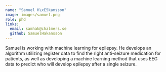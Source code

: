 ```yaml
---
name: "Samuel H\xE5kansson"
image: images/samuel.png
role: phd
links:
  email: samhak@chalmers.se
  github: SamuelHakansson
---
```


Samuel is working with machine learning for epilepsy. He develops an algorithm utilizing register data to find the right anti-seizure medication for patients, as well as developing a machine learning method that uses EEG data to predict who will develop epilepsy after a single seizure.